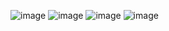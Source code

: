 ![image](https://user-images.githubusercontent.com/96529109/215329487-8fc4b4a4-e5e5-4ae1-897c-a3dad9ef3199.png)
![image](https://user-images.githubusercontent.com/96529109/215329501-51040380-d42a-4984-b918-b7a784a8c498.png)
![image](https://user-images.githubusercontent.com/96529109/215329520-84a08f92-e911-47a0-8a7b-b23c9f9b57e9.png)
![image](https://user-images.githubusercontent.com/96529109/215329560-21999548-e6d9-48b5-b026-0656a0308d1a.png)
